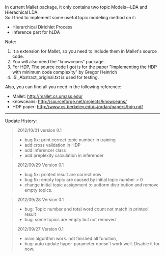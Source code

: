 In current Mallet package, it only contains two topic Models--LDA and Hierachical LDA.<br />
So I tried to implement some useful topic modeling method on it:<br />
 * Hierarchical Dirichlet Process
 * inference part for hLDA

Note:

1. It a extension for Mallet, so you need to include them in Mallet's source code.<br  />
2. You will also need the "knowceans" package.<br  />
3. For HDP, The source code I got is for the paper "Implementing the HDP with minimum code complexity" by Gregor Heinrich<br /> 
4. ISI_Abstract_original.txt is used for testing.<br  />

Also, you can find all you need in the following reference:
 * Mallet: http://mallet.cs.umass.edu/
 * knowceans: http://sourceforge.net/projects/knowceans/
 * HDP paper: http://www.cs.berkeley.edu/~jordan/papers/hdp.pdf

--------------

Update History:

 >2012/10/01 version 0.1
 >- bug fix: print correct topic number in training
 >- add cross validation in HDP
 >- add inferencer class
 >- add preplexity calculation in inferencer
 
 >2012/09/29 Version 0.1
 >- bug fix: printed result are correct now
 >- bug fix: empty topic are caused by initial topic number > 0
 >- change initial topic assignment to uniform distribution and remove empty topics. 
 
 >2012/09/28 Version 0.1
 >- bug: Topic number and total word count not match in printed result
 >- bug: some topics are empty but not removed  
 
 >2012/09/27 Version 0.1
 >- main algorithm work. not finished all function, 
 >- bug: auto update hyper-parameter doesn't work well. Disable it for now.